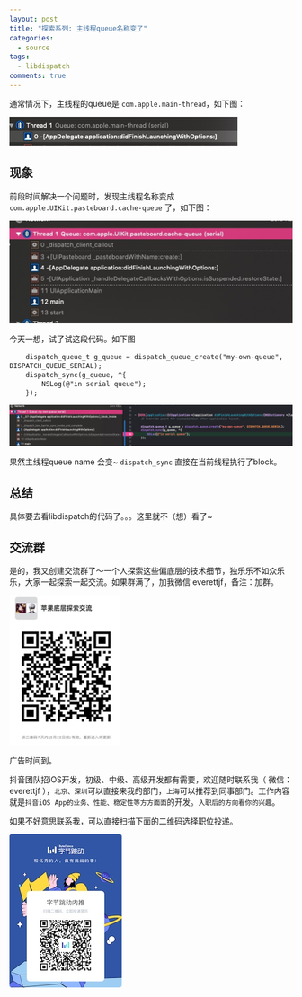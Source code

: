 ```yaml
---
layout: post
title: "探索系列: 主线程queue名称变了"
categories:
  - source
tags:
  - libdispatch
comments: true
---
```



通常情况下，主线程的queue是 `com.apple.main-thread`，如下图：

<!-- more -->

![](/media/15821272807884.jpg)


## 现象

前段时间解决一个问题时，发现主线程名称变成 `com.apple.UIKit.pasteboard.cache-queue` 了，如下图：

![](/media/15821258844491.jpg)



今天一想，试了试这段代码。如下图

```
    dispatch_queue_t g_queue = dispatch_queue_create("my-own-queue", DISPATCH_QUEUE_SERIAL);
    dispatch_sync(g_queue, ^{
        NSLog(@"in serial queue");
    });
```

![](/media/15821274736575.jpg)


果然主线程queue name 会变~ `dispatch_sync` 直接在当前线程执行了block。


## 总结

具体要去看libdispatch的代码了。。。这里就不（想）看了~



## 交流群

是的，我又创建交流群了～一个人探索这些偏底层的技术细节，独乐乐不如众乐乐，大家一起探索一起交流。如果群满了，加我微信 everettjf，备注：加群。

![](/media/15817739945151.jpg)


广告时间到。

抖音团队招iOS开发，初级、中级、高级开发都有需要，欢迎随时联系我（ 微信：everettjf ），`北京、深圳`可以直接来我的部门，`上海`可以推荐到同事部门。工作内容就是`抖音iOS App的业务、性能、稳定性等方方面面`的开发。`入职后的方向看你的兴趣`。

如果不好意思联系我，可以直接扫描下面的二维码选择职位投递。

![](/media/15814340338261.jpg)